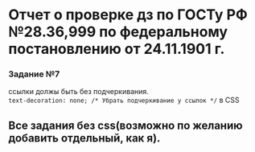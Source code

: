 # Отчет о проверке дз по ГОСТу РФ №28.36,999 по федеральному постановлению от 24.11.1901 г.
### Задание №7 
ссылки должы быть без подчеркивания. <br>
```text-decoration: none; /* Убрать подчеркивание у ссылок */``` в CSS<br>
## Все задания без css(возможно по желанию добавить отдельный, как я).
